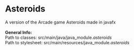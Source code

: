 # __Asteroids__
A version of the Arcade game Asteroids made in javafx<br><br>
__General Info:__<br>
Path to classes: src/main/java/java_module._asteroids_<br>
Path to stylesheet: src/main/resources/java_module._asteroids_

